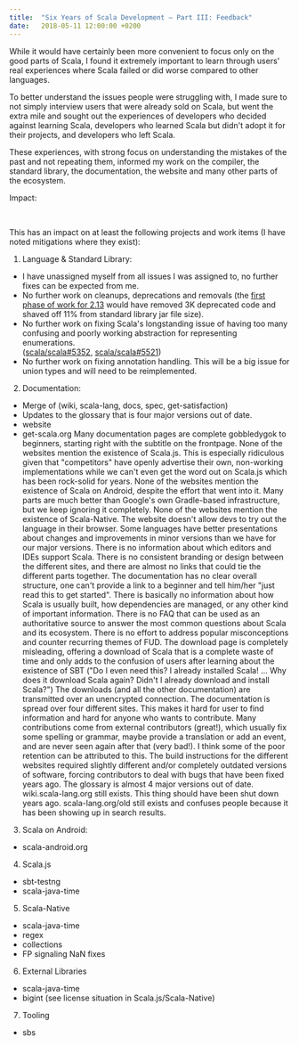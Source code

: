 ```yaml
---
title:  "Six Years of Scala Development – Part III: Feedback"
date:   2018-05-11 12:00:00 +0200
---
```


While it would have certainly been more convenient to focus only on the good
parts of Scala, I found it extremely important to learn through users' real
experiences where Scala failed or did worse compared to other languages.

To better understand the issues people were struggling with, I made sure to not
simply interview users that were already sold on Scala, but went the extra mile
and sought out the experiences of developers who decided against learning Scala,
developers who learned Scala but didn't adopt it for their projects, and
developers who left Scala.

These experiences, with strong focus on understanding the mistakes of the past
and not repeating them, informed my work on the compiler, the standard library,
the documentation, the website and many other parts of the ecosystem.


Impact:

<br/>



This has an impact on at least the following projects and work items (I have
noted mitigations where they exist):

1. Language & Standard Library:
- I have unassigned myself from all issues I was assigned to, no further fixes can be expected from me.
- No further work on cleanups, deprecations and removals
  (the [first phase of work for 2.13](https://github.com/scala/scala/pull/5515)
  would have removed 3K deprecated code and shaved off 11% from standard library
  jar file size).
- No further work on fixing Scala's longstanding issue of having too many
  confusing and poorly working abstraction for representing enumerations.<br/>
  ([scala/scala#5352](https://github.com/scala/scala/pull/5352),
   [scala/scala#5521](https://github.com/scala/scala/pull/5521))
- No further work on fixing annotation handling. This will be a big issue for
  union types and will need to be reimplemented.
2. Documentation:
- Merge of (wiki, scala-lang, docs, spec, get-satisfaction)
- Updates to the glossary that is four major versions out of date.
- website
- get-scala.org
Many documentation pages are complete gobbledygok to beginners, starting right with the subtitle on the frontpage.
None of the websites mention the existence of Scala.js. This is especially ridiculous given that "competitors" have openly advertise their own, non-working implementations while we can't even get the word out on Scala.js which has been rock-solid for years.
None of the websites mention the existence of Scala on Android, despite the effort that went into it. Many parts are much better than Google's own Gradle-based infrastructure, but we keep ignoring it completely.
None of the websites mention the existence of Scala-Native.
The website doesn't allow devs to try out the language in their browser.
Some languages have better presentations about changes and improvements in minor versions than we have for our major versions.
There is no information about which editors and IDEs support Scala.
There is no consistent branding or design between the different sites, and there are almost no links that could tie the different parts together.
The documentation has no clear overall structure, one can't provide a link to a beginner and tell him/her "just read this to get started".
There is basically no information about how Scala is usually built, how dependencies are managed, or any other kind of important information.
There is no FAQ that can be used as an authoritative source to answer the most common questions about Scala and its ecosystem.
There is no effort to address popular misconceptions and counter recurring themes of FUD.
The download page is completely misleading, offering a download of Scala that is a complete waste of time and only adds to the confusion of users after learning about the existence of SBT ("Do I even need this? I already installed Scala! ... Why does it download Scala again? Didn't I already download and install Scala?")
The downloads (and all the other documentation) are transmitted over an unencrypted connection.
The documentation is spread over four different sites. This makes it hard for user to find information and hard for anyone who wants to contribute. Many contributions come from external contributors (great!), which usually fix some spelling or grammar, maybe provide a translation or add an event, and are never seen again after that (very bad!). I think some of the poor retention can be attributed to this.
The build instructions for the different websites required slightly different and/or completely outdated versions of software, forcing contributors to deal with bugs that have been fixed years ago.
The glossary is almost 4 major versions out of date.
wiki.scala-lang.org still exists. This thing should have been shut down years ago.
scala-lang.org/old still exists and confuses people because it has been showing up in search results.
3. Scala on Android:
- scala-android.org
4. Scala.js
- sbt-testng
- scala-java-time
5. Scala-Native
- scala-java-time
- regex
- collections
- FP signaling NaN fixes
6. External Libraries
- scala-java-time
- bigint (see license situation in Scala.js/Scala-Native)
7. Tooling
- sbs
